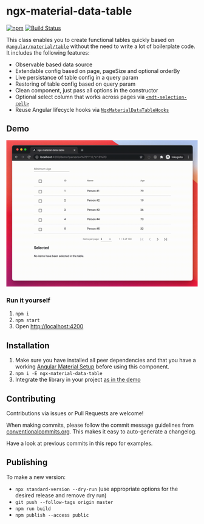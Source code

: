 # ngx-material-data-table

[![npm](https://img.shields.io/npm/v/@volkmann-design-code/ngx-material-data-table)](https://www.npmjs.com/package/@volkmann-design-code/ngx-material-data-table)
[![Build Status](https://github.com/evolkmann/ngx-material-data-table/workflows/ci/badge.svg)](https://github.com/evolkmann/ngx-material-data-table/actions)

This class enables you to create functional tables quickly based on
[`@angular/material/table`](https://material.angular.io/components/table)
without the need to write a lot of boilerplate code.
It includes the following features:

- Observable based data source
- Extendable config based on page, pageSize and optional orderBy
- Live persistance of table config in a query param
- Restoring of table config based on query param
- Clean component, just pass all options in the constructor
- Optional select column that works across pages via
  [`<mdt-selection-cell>`](./projects/ngx-material-data-table/src/lib/selection-cell/selection-cell.component.ts)
- Reuse Angular lifecycle hooks via
  [`NgxMaterialDataTableHooks`](./projects/ngx-material-data-table/src/lib/lifecycle-hooks.ts)

## Demo

![demo gif](./docs/images/demo.gif)

### Run it yourself

1. `npm i`
2. `npm start`
3. Open [http://localhost:4200](http://localhost:4200)

## Installation

1. Make sure you have installed all peer dependencies and that you have a working
  [Angular Material Setup](https://material.angular.io/guide/getting-started)
  before using this component.
2. `npm i -E ngx-material-data-table`
3. Integrate the library in your project [as in the demo](./projects/demo)

## Contributing

Contributions via issues or Pull Requests are welcome!

When making commits, please follow the commit message guidelines from
[conventionalcommits.org](https://www.conventionalcommits.org).
This makes it easy to auto-generate a changelog.

Have a look at previous commits in this repo for examples.

## Publishing

To make a new version:

- `npx standard-version --dry-run` (use appropriate options for the desired release and remove dry run)
- `git push --follow-tags origin master`
- `npm run build`
- `npm publish --access public`

